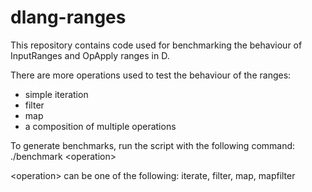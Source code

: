 # dlang-ranges

This repository contains code used for benchmarking the behaviour of InputRanges and OpApply ranges in D.

There are more operations used to test the behaviour of the ranges:
* simple iteration
* filter
* map
* a composition of multiple operations

To generate benchmarks, run the script with the following command:
./benchmark \<operation\>

\<operation\> can be one of the following: iterate, filter, map, mapfilter